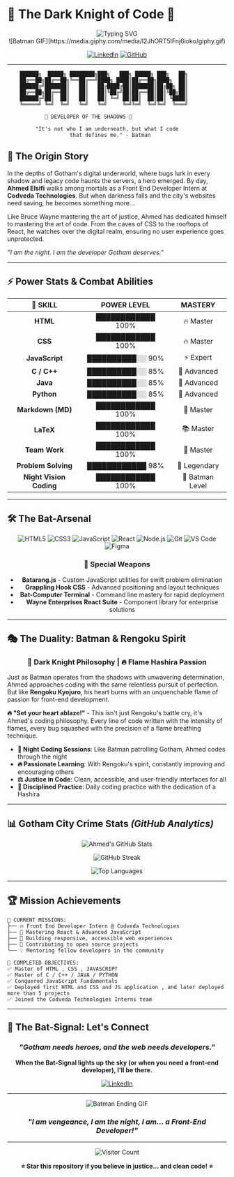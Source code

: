 # 🦇 The Dark Knight of Code 🦇

<div align="center">
  <img src="https://readme-typing-svg.herokuapp.com?font=Fira+Code&size=32&duration=2800&pause=2000&color=FFD700&center=true&vCenter=true&width=940&lines=Ahmed+Mohamed+Soliman+Abd+Elnaby+Elsifi;%F0%9F%A6%87+Front+End+Developer+Intern+%40+Codveda+%F0%9F%A6%87;I+am+the+night.;The+hero+Gotham's+code+deserves..." alt="Typing SVG" />
</div>

<div align="center">
  ![Batman GIF](https://media.giphy.com/media/l2JhORT5IFnj6ioko/giphy.gif)
  
  [![LinkedIn](https://img.shields.io/badge/-Ahmed%20Elsifi-0077B5?style=for-the-badge&logo=Linkedin&logoColor=white)](https://www.linkedin.com/in/ahmed-elsifi-b258a537a/)
  [![GitHub](https://img.shields.io/badge/-AhmedElsifi-181717?style=for-the-badge&logo=GitHub&logoColor=white)](https://github.com/AhmedElsifi)
  
</div>

---

```
    ██████╗  █████╗ ████████╗███╗   ███╗ █████╗ ███╗   ██╗
    ██╔══██╗██╔══██╗╚══██╔══╝████╗ ████║██╔══██╗████╗  ██║
    ██████╔╝███████║   ██║   ██╔████╔██║███████║██╔██╗ ██║
    ██╔══██╗██╔══██║   ██║   ██║╚██╔╝██║██╔══██║██║╚██╗██║
    ██████╔╝██║  ██║   ██║   ██║ ╚═╝ ██║██║  ██║██║ ╚████║
    ╚═════╝ ╚═╝  ╚═╝   ╚═╝   ╚═╝     ╚═╝╚═╝  ╚═╝╚═╝  ╚═══╝
                    
            🦇 DEVELOPER OF THE SHADOWS 🦇
    
         "It's not who I am underneath, but what I code 
                    that defines me." - Batman
```

## 🌃 **The Origin Story**

In the depths of Gotham's digital underworld, where bugs lurk in every shadow and legacy code haunts the servers, a hero emerged. By day, **Ahmed Elsifi** walks among mortals as a Front End Developer Intern at **Codveda Technologies**. But when darkness falls and the city's websites need saving, he becomes something more...

Like Bruce Wayne mastering the art of justice, Ahmed has dedicated himself to mastering the art of code. From the caves of CSS to the rooftops of React, he watches over the digital realm, ensuring no user experience goes unprotected.

*"I am the night. I am the developer Gotham deserves."*

---

## ⚡ **Power Stats & Combat Abilities**

<div align="center">

| 🦇 **SKILL** | **POWER LEVEL** | **MASTERY** |
|:---:|:---:|:---:|
| **HTML** | ████████████ 100% | 🔥 Master |
| **CSS** | ████████████ 100% | 🔥 Master |
| **JavaScript** | ██████████░░ 90% | ⚡ Expert |
| **C / C++** | ██████████░░ 85% | 🚀 Advanced |
| **Java** | ██████████░░ 85% | 🚀 Advanced |
| **Python** | ██████████░░ 85% | 🚀 Advanced |
| **Markdown (MD)** | ████████████ 100% | 📝 Master |
| **LaTeX** | ████████████ 100% | 📚 Master |
| **Team Work** | ████████████ 100% | 🤝 Master |
| **Problem Solving** | ████████████ 98% | 🧠 Legendary |
| **Night Vision Coding** | ████████████ 100% | 🦇 Batman Level |

</div>

---

## 🛠️ **The Bat-Arsenal** 

<div align="center">

![HTML5](https://img.shields.io/badge/HTML5-E34F26?style=for-the-badge&logo=html5&logoColor=white)
![CSS3](https://img.shields.io/badge/CSS3-1572B6?style=for-the-badge&logo=css3&logoColor=white)
![JavaScript](https://img.shields.io/badge/JavaScript-F7DF1E?style=for-the-badge&logo=javascript&logoColor=black)
![React](https://img.shields.io/badge/React-20232A?style=for-the-badge&logo=react&logoColor=61DAFB)
![Node.js](https://img.shields.io/badge/Node.js-43853D?style=for-the-badge&logo=node.js&logoColor=white)
![Git](https://img.shields.io/badge/GIT-E44C30?style=for-the-badge&logo=git&logoColor=white)
![VS Code](https://img.shields.io/badge/Visual_Studio-5C2D91?style=for-the-badge&logo=visual%20studio&logoColor=white)
![Figma](https://img.shields.io/badge/Figma-F24E1E?style=for-the-badge&logo=figma&logoColor=white)

### 🦇 **Special Weapons**
- **Batarang.js** - Custom JavaScript utilities for swift problem elimination
- **Grappling Hook CSS** - Advanced positioning and layout techniques  
- **Bat-Computer Terminal** - Command line mastery for rapid deployment
- **Wayne Enterprises React Suite** - Component library for enterprise solutions

</div>

---

## 🎭 **The Duality: Batman & Rengoku Spirit**

<div align="center">
  
  ### 🦇 **Dark Knight Philosophy** | 🔥 **Flame Hashira Passion**
  
</div>

Just as Batman operates from the shadows with unwavering determination, Ahmed approaches coding with the same relentless pursuit of perfection. But like **Rengoku Kyojuro**, his heart burns with an unquenchable flame of passion for front-end development.

**🔥 "Set your heart ablaze!"** - This isn't just Rengoku's battle cry, it's Ahmed's coding philosophy. Every line of code written with the intensity of flames, every bug squashed with the precision of a flame breathing technique.

- **🌙 Night Coding Sessions**: Like Batman patrolling Gotham, Ahmed codes through the night
- **🔥 Passionate Learning**: With Rengoku's spirit, constantly improving and encouraging others
- **⚖️ Justice in Code**: Clean, accessible, and user-friendly interfaces for all
- **🥋 Disciplined Practice**: Daily coding practice with the dedication of a Hashira

---

## 📊 **Gotham City Crime Stats** *(GitHub Analytics)*

<div align="center">
  
  ![Ahmed's GitHub Stats](https://github-readme-stats.vercel.app/api?username=AhmedElsifi&show_icons=true&theme=dark&bg_color=0d1117&title_color=FFD700&icon_color=FFD700&text_color=c9d1d9&border_color=30363d)
  
  ![GitHub Streak](https://github-readme-streak-stats.herokuapp.com/?user=AhmedElsifi&theme=dark&background=0d1117&ring=FFD700&fire=FFD700&currStreakLabel=FFD700&sideNums=c9d1d9&currStreakNum=c9d1d9&dates=8b949e)
  
  ![Top Languages](https://github-readme-stats.vercel.app/api/top-langs/?username=AhmedElsifi&layout=compact&theme=dark&bg_color=0d1117&title_color=FFD700&text_color=c9d1d9&border_color=30363d)
  
</div>

---

## 🏆 **Mission Achievements**

```
🦇 CURRENT MISSIONS:
├── 🔥 Front End Developer Intern @ Codveda Technologies
├── 🌟 Mastering React & Advanced JavaScript  
├── 🎯 Building responsive, accessible web experiences
├── 🚀 Contributing to open source projects
└── 💡 Mentoring fellow developers in the community

🏅 COMPLETED OBJECTIVES:
✅ Master of HTML , CSS , JAVASCRIPT
✅ Master of C / C++ / JAVA / PYTHON
✅ Conquered JavaScript Fundamentals  
✅ Deployed first HTML and CSS and JS application , and later deployed more than 5 projects
✅ Joined the Codveda Technologies Interns team
```

</div>

---

## 🌆 **The Bat-Signal: Let's Connect**

<div align="center">

### *"Gotham needs heroes, and the web needs developers."*

**When the Bat-Signal lights up the sky (or when you need a front-end developer), I'll be there.**

[![LinkedIn](https://img.shields.io/badge/🦇%20Professional%20Network-0077B5?style=for-the-badge&logo=Linkedin&logoColor=white)](https://www.linkedin.com/in/ahmed-elsifi-b258a537a/)
<!-- [![Email](https://img.shields.io/badge/🔥%20Direct%20Contact-D14836?style=for-the-badge&logo=gmail&logoColor=white)](mailto:ahmed.elsifi@example.com) -->
<!-- [![Portfolio](https://img.shields.io/badge/🌟%20Wayne%20Enterprises%20Portal-000000?style=for-the-badge&logo=About.me&logoColor=white)](#) -->

---

![Batman Ending GIF]([https://media.giphy.com/media/FnGJfc18tDDHy/giphy.gif](https://media1.tenor.com/m/s6s583hqPP4AAAAC/the-batman.gif))

### *"I am vengeance, I am the night, I am... a Front-End Developer!"*

</div>

---

<div align="center">
  <img src="https://komarev.com/ghpvc/?username=AhmedElsifi&color=yellow&style=for-the-badge&label=VISITORS+TO+THE+BATCAVE" alt="Visitor Count" />
</div>

<div align="center">

**⭐ Star this repository if you believe in justice... and clean code! ⭐**

</div>
